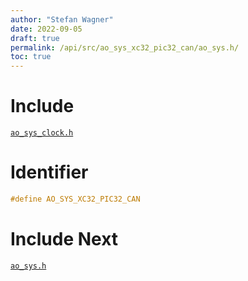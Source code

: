 ```yaml
---
author: "Stefan Wagner"
date: 2022-09-05
draft: true
permalink: /api/src/ao_sys_xc32_pic32_can/ao_sys.h/
toc: true
---
```


# Include

[`ao_sys_clock.h`](ao_sys_clock.h.md)

# Identifier

```c
#define AO_SYS_XC32_PIC32_CAN
```

# Include Next

[`ao_sys.h`](../ao_sys_xc32_pic32/ao_sys.h.md)
